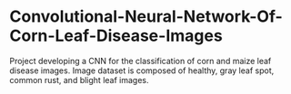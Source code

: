 # Convolutional-Neural-Network-Of-Corn-Leaf-Disease-Images
Project developing a CNN for the classification of corn and maize leaf disease images.  Image dataset is composed of healthy, gray leaf spot, common rust, and blight leaf images.
